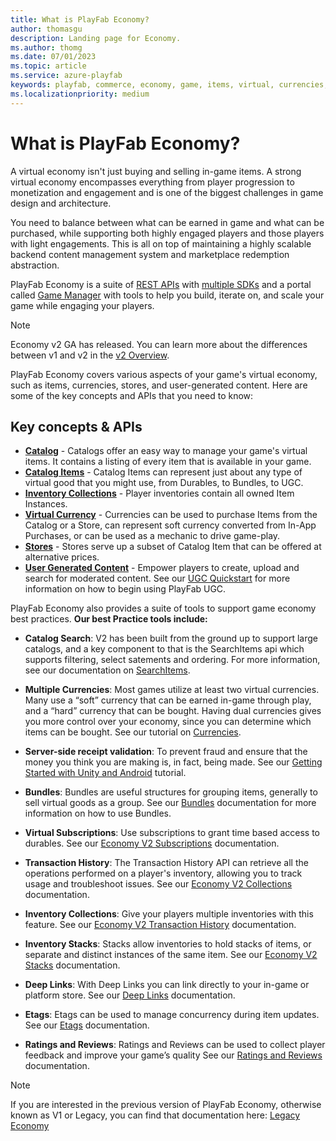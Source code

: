 ```yaml
---
title: What is PlayFab Economy?
author: thomasgu
description: Landing page for Economy.
ms.author: thomg
ms.date: 07/01/2023
ms.topic: article
ms.service: azure-playfab
keywords: playfab, commerce, economy, game, items, virtual, currencies, stores, ugc, user generated content
ms.localizationpriority: medium
---
```


# What is PlayFab Economy?

A virtual economy isn't just buying and selling in-game items. A strong virtual economy encompasses everything from player progression to monetization and engagement and is one of the biggest challenges in game design and architecture.

You need to balance between what can be earned in game and what can be purchased, while supporting both highly engaged players and those players with light engagements. This is all on top of maintaining a highly scalable backend content management system and marketplace redemption abstraction.

PlayFab Economy is a suite of [REST APIs](/rest/api/playfab/economy) with [multiple SDKs](../sdks/playfab-sdk-intro.md) and a portal called [Game Manager](../gamemanager/index.md) with tools to help you build, iterate on, and scale your game while engaging your players.

> [!NOTE]
> Economy v2 GA has released. You can learn more about the differences between v1 and v2 in the [v2 Overview](economy-v2/overview.md).

PlayFab Economy covers various aspects of your game's virtual economy, such as items, currencies, stores, and user-generated content. Here are some of the key concepts and APIs that you need to know:

## Key concepts & APIs

* **[Catalog](economy-v2/catalog/catalog-overview.md)** - Catalogs offer an easy way to manage your game's virtual items. It contains a listing of every item that is available in your game.
* **[Catalog Items](economy-v2/inventory/items-and-inventory-overview.md)** - Catalog Items can represent just about any type of virtual good that you might use, from Durables, to Bundles, to UGC.
* **[Inventory Collections](economy-v2/inventory/index.md)** - Player inventories contain all owned Item Instances.
* **[Virtual Currency](economy/tutorials/currencies.md)** - Currencies can be used to purchase Items from the Catalog or a Store, can represent soft currency converted from In-App Purchases, or can be used as a mechanic to drive game-play.
* **[Stores](economy-v2/stores.md)** - Stores serve up a subset of Catalog Item that can be offered at alternative prices.
* **[User Generated Content](economy-v2/ugc/index.md)** - Empower players to create, upload and search for moderated content. See our [UGC Quickstart](economy-v2/ugc/quickstart.md) for more information on how to begin using PlayFab UGC.

PlayFab Economy also provides a suite of tools to support game economy best practices.
**Our best Practice tools include:**

* **Catalog Search**: V2 has been built from the ground up to support large catalogs, and a key component to that is the SearchItems api which supports filtering, select satements and ordering. For more information, see our documentation on [SearchItems](economy-v2/catalog/search.md).

* **Multiple Currencies**: Most games utilize at least two virtual currencies. Many use a “soft” currency that can be earned in-game through play, and a “hard” currency that can be bought. Having dual currencies gives you more control over your economy, since you can determine which items can be bought. See our tutorial on [Currencies](economy/tutorials/currencies.md).

* **Server-side receipt validation**: To prevent fraud and ensure that the money you think you are making is, in fact, being made. See our [Getting Started with Unity and Android](economy-v2/tutorials/getting-started-with-unity-and-android.md) tutorial.

* **Bundles**: Bundles are useful structures for grouping items, generally to sell virtual goods as a group. See our [Bundles](economy-v2/bundles.md) documentation for more information on how to use Bundles.

* **Virtual Subscriptions**: Use subscriptions to grant time based access to durables. See our [Economy V2 Subscriptions](economy-v2/subscriptions.md) documentation.

* **Transaction History**: The Transaction History API can retrieve all the operations performed on a player's inventory, allowing you to track usage and troubleshoot issues. See our [Economy V2 Collections](economy-v2/inventory/collections.md) documentation.

* **Inventory Collections**: Give your players multiple inventories with this feature. See our [Economy V2 Transaction History](economy-v2/inventory/transaction-history.md) documentation.

* **Inventory Stacks**: Stacks allow inventories to hold stacks of items, or separate and distinct instances of the same item. See our [Economy V2 Stacks](economy-v2/inventory/stacks.md) documentation.
 
* **Deep Links**: With Deep Links you can link directly to your in-game or platform store. See our [Deep Links](economy-v2/catalog/deep-links.md) documentation.

* **Etags**: Etags can be used to manage concurrency during item updates. See our [Etags](economy-v2/catalog/etags.md) documentation.

* **Ratings and Reviews**: Ratings and Reviews can be used to collect player feedback and improve your game’s quality See our [Ratings and Reviews](economy-v2/catalog/ratings.md) documentation.

> [!NOTE]
> If you are interested in the previous version of PlayFab Economy, otherwise known as V1 or Legacy, you can find that documentation here: [Legacy Economy](economy/index.yml)  
